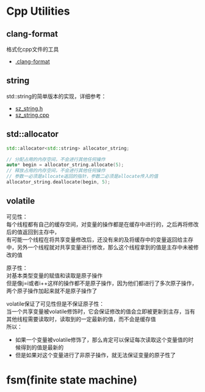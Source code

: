 # Cpp Utilities

## clang-format

格式化cpp文件的工具
- [.clang-format](.clang-format)

## string

std::string的简单版本的实现，详细参考：
- [sz_string.h](string/sz_string.h)
- [sz_string.cpp](string/sz_string.cpp)

## std::allocator

```c++
std::allocator<std::string> allocator_string;

// 分配占用的内存空间，不会进行其他任何操作
auto* begin = allocator_string.allocate(5);
// 释放占用的内存空间，不会进行其他任何操作
// 参数一必须是allocate返回的指针，参数二必须是allocate传入的值
allocator_string.deallocate(begin, 5);
```

## volatile

可见性：
<br>每个线程都有自己的缓存空间，对变量的操作都是在缓存中进行的，之后再将修改后的值返回到主存中，
<br>有可能一个线程在将共享变量修改后，还没有来的及将缓存中的变量返回给主存中，另外一个线程就对共享变量进行修改，那么这个线程拿到的值是主存中未被修改的值

原子性：
<br>对基本类型变量的赋值和读取是原子操作
<br>但是像j=i或者i++这样的操作都不是原子操作，因为他们都进行了多次原子操作，两个原子操作加起来就不是原子操作了

volatile保证了可见性但是不保证原子性：
<br>当一个共享变量被volatile修饰时，它会保证修改的值会立即被更新到主存，当有其他线程需要读取时，读取到的一定最新的值，而不会是缓存值
<br>所以：
- 如果一个变量被volatile修饰了，那么肯定可以保证每次读取这个变量值的时候得到的值是最新的
- 但是如果对这个变量进行了非原子操作，就无法保证变量的原子性了

# fsm(finite state machine)


